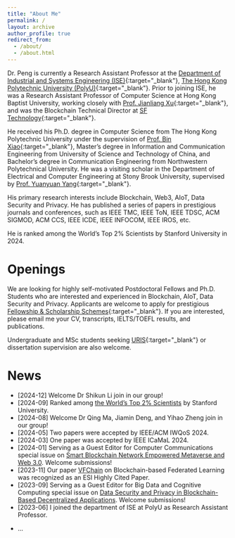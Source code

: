 ```yaml
---
title: "About Me"
permalink: /
layout: archive
author_profile: true
redirect_from: 
  - /about/
  - /about.html
---
```


Dr. Peng is currently a Research Assistant Professor at the [Department of Industrial and Systems Engineering (ISE)](https://www.polyu.edu.hk/ise/){:target="_blank"}, [The Hong Kong Polytechnic University (PolyU)](https://www.polyu.edu.hk/){:target="_blank"}. Prior to joining ISE, he was a Research Assistant Professor of Computer Science at Hong Kong Baptist University, working closely with [Prof. Jianliang Xu](https://www.comp.hkbu.edu.hk/~xujl/){:target="_blank"}, and was the Blockchain Technical Director at [SF Technology](https://www.sf-tech.com.cn){:target="_blank"}.

He received his Ph.D. degree in Computer Science from The Hong Kong Polytechnic University under the supervision of [Prof. Bin Xiao](https://www4.comp.polyu.edu.hk/~csbxiao/){:target="_blank"}, Master’s degree in Information and Communication Engineering from University of Science and Technology of China, and Bachelor’s degree in Communication Engineering from Northwestern Polytechnical University. He was a visiting scholar in the Department of Electrical and Computer Engineering at Stony Brook University, supervised by [Prof. Yuanyuan Yang](https://www.ece.stonybrook.edu/~yang/){:target="_blank"}.

His primary research interests include Blockchain, Web3, AIoT, Data Security and Privacy. He has published a series of papers in prestigious journals and conferences, such as IEEE TMC, IEEE ToN, IEEE TDSC, ACM SIGMOD, ACM CCS, IEEE ICDE, IEEE INFOCOM, IEEE IROS, etc. 

He is ranked among the World’s Top 2% Scientists by Stanford University in 2024.



# Openings
We are looking for highly self-motivated Postdoctoral Fellows and Ph.D. Students who are interested and experienced in Blockchain, AIoT, Data Security and Privacy. Applicants are welcome to apply for prestigious [Fellowship & Scholarship Schemes](https://www.polyu.edu.hk/gs/prospective-students/fellowship-scholarship-schemes/){:target="_blank"}. If you are interested, please email me your CV, transcripts, IELTS/TOEFL results, and publications.

Undergraduate and MSc students seeking [URIS](https://www.polyu.edu.hk/gs/ug-research/uris/about-uris/){:target="_blank"} or dissertation supervision are also welcome. 



# News
- [2024-12] Welcome Dr Shikun Li join in our group!
- [2024-09] Ranked among <a href="https://elsevier.digitalcommonsdata.com/datasets/btchxktzyw/7" target="_blank">the World’s Top 2% Scientists</a> by Stanford University.
- [2024-08] Welcome Dr Qing Ma, Jiamin Deng, and Yihao Zheng join in our group!
- [2024-05] Two papers were accepted by IEEE/ACM IWQoS 2024.
- [2024-03] One paper was accepted by IEEE ICaMaL 2024.
- [2024-01] Serving as a Guest Editor for Computer Communications special issue on <a href="https://www.sciencedirect.com/journal/computer-communications/about/call-for-papers" target="_blank">Smart Blockchain Network Empowered Metaverse and Web 3.0</a>. Welcome submissions!
- [2023-11] Our paper <a href="https://ieeexplore.ieee.org/document/9321132" target="_blank">VFChain</a> on Blockchain-based Federated Learning was recognized as an ESI Highly Cited Paper.
- [2023-09] Serving as a Guest Editor for Big Data and Cognitive Computing special issue on <a href="https://www.mdpi.com/journal/BDCC/special_issues/9A8E7A0B22" target="_blank">Data Security and Privacy in Blockchain-Based Decentralized Applications</a>. Welcome submissions!
- [2023-06] I joined the department of ISE at PolyU as Research Assistant Professor.


<div style="display:none">
- [2023-03] Our paper <a href="https://ieeexplore.ieee.org/document/9786741" target="_blank">SymmeProof</a> on Blockchain Confidential Transactions was accepted by IEEE TDSC.
- [2022-10] Serving as a Guest Editor for IET Blockchain special issue on <a href="https://ietresearch.onlinelibrary.wiley.com/pb-assets/assets/26341573/Special%20Issues/IET_BLC_CFP_BD-1684760255360.pdf" target="_blank">Blockchain Databases</a>. Welcome submissions!
- [2022-08] Our paper <a href="http://sites.computer.org/debull/A22june/p14.pdf" target="_blank">BlockShare</a> on Blockchain Data Sharing was accepted by IEEE Data Engineering Bulletin.
- [2022-06] Our paper <a href="https://ieeexplore.ieee.org/document/9981149" target="_blank">EPAR</a> on Augmented Reality was accepted by IROS 2022.
- [2022-01] Our paper <a href="https://ieeexplore.ieee.org/document/9321132" target="_blank">VFChain</a> on Blockchain-based Federated Learning was selected as a popular article by IEEE TNSE.
- [2021-04] Won Best Paper Award at DASFAA 2021.
- [2021-03] Our paper on Privacy-Preserving Blockchain Data Verification was accepted by SIGMOD 2021.
- [2021-01] Our paper on Digital Contact Tracing was accepted by DASFAA 2021.
- [2020-12] Our paper <a href="https://ieeexplore.ieee.org/document/9321132" target="_blank">VFChain</a> on Blockchain-based Federated Learning was accepted by IEEE TNSE.
- [2020-10] Awarded a grant from Guangdong Basic and Applied Basic Research Foundation for Blockchain research.
- [2020-01] I joined the department of Computer Science at HKBU as Research Assistant Professor.
- [2019-11] Delivered an <a href="https://www.gs1hk.org/events/gs1hk-almc-forum-2019" target="_blank">Invited Talk on Blockchain Innovation</a> at <a href="https://www.hktdc.com/ncs/almc2019/en/main/index.html" target="_blank">HKTDC ALMC 2019</a>.
 - [2019-06] Delivered an Invited Talk on Blockchain Applications in Smart Supply Chain at <a href="https://www.gs1hk.org/gs1hk-iot-conference" target="_blank">GS1 HK IoT Conference 2019</a>.
</div>

- ...






